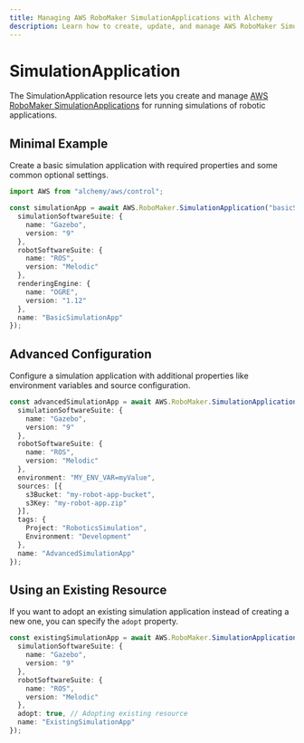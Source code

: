 ```yaml
---
title: Managing AWS RoboMaker SimulationApplications with Alchemy
description: Learn how to create, update, and manage AWS RoboMaker SimulationApplications using Alchemy Cloud Control.
---
```


# SimulationApplication

The SimulationApplication resource lets you create and manage [AWS RoboMaker SimulationApplications](https://docs.aws.amazon.com/robomaker/latest/userguide/) for running simulations of robotic applications.

## Minimal Example

Create a basic simulation application with required properties and some common optional settings.

```ts
import AWS from "alchemy/aws/control";

const simulationApp = await AWS.RoboMaker.SimulationApplication("basicSimulationApp", {
  simulationSoftwareSuite: {
    name: "Gazebo",
    version: "9"
  },
  robotSoftwareSuite: {
    name: "ROS",
    version: "Melodic"
  },
  renderingEngine: {
    name: "OGRE",
    version: "1.12"
  },
  name: "BasicSimulationApp"
});
```

## Advanced Configuration

Configure a simulation application with additional properties like environment variables and source configuration.

```ts
const advancedSimulationApp = await AWS.RoboMaker.SimulationApplication("advancedSimulationApp", {
  simulationSoftwareSuite: {
    name: "Gazebo",
    version: "9"
  },
  robotSoftwareSuite: {
    name: "ROS",
    version: "Melodic"
  },
  environment: "MY_ENV_VAR=myValue",
  sources: [{
    s3Bucket: "my-robot-app-bucket",
    s3Key: "my-robot-app.zip"
  }],
  tags: {
    Project: "RoboticsSimulation",
    Environment: "Development"
  },
  name: "AdvancedSimulationApp"
});
```

## Using an Existing Resource

If you want to adopt an existing simulation application instead of creating a new one, you can specify the `adopt` property.

```ts
const existingSimulationApp = await AWS.RoboMaker.SimulationApplication("existingSimulationApp", {
  simulationSoftwareSuite: {
    name: "Gazebo",
    version: "9"
  },
  robotSoftwareSuite: {
    name: "ROS",
    version: "Melodic"
  },
  adopt: true, // Adopting existing resource
  name: "ExistingSimulationApp"
});
```